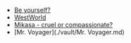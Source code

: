 
* [Be yourself?](./vault/yourself.md)
* [WestWorld](./vault/westWorld.md)
* [Mikasa - cruel or compassionate?](./vault/mikasa.md)
* [Mr. Voyager](./vault/Mr. Voyager.md)
